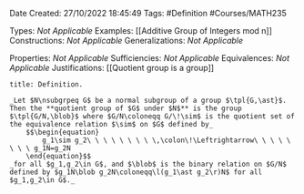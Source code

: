 <div class="topSpace"></div>

Date Created: 27/10/2022 18:45:49
Tags: #Definition #Courses/MATH235

Types: _Not Applicable_
Examples: [[Additive Group of Integers mod n]]
Constructions: _Not Applicable_
Generalizations: _Not Applicable_

Properties: _Not Applicable_
Sufficiencies: _Not Applicable_
Equivalences: _Not Applicable_
Justifications: [[Quotient group is a group]]

``` ad-Definition
title: Definition.

_Let $N\nsubgrpeq G$ be a normal subgroup of a group $\tpl{G,\ast}$. Then the **quotient group of $G$ under $N$** is the group $\tpl{G/N,\blob}$ where $G/N\coloneqq G/\!\sim$ is the quotient set of the equivalence relation $\sim$ on $G$ defined by_
    $$\begin{equation}
        g_1\sim g_2\ \ \ \ \ \ \ \ \,\colon\!\Leftrightarrow\ \ \ \ \ \ \ \ g_1N=g_2N
    \end{equation}$$
_for all $g_1,g_2\in G$, and $\blob$ is the binary relation on $G/N$ defined by $g_1N\blob g_2N\coloneqq\l(g_1\ast g_2\r)N$ for all $g_1,g_2\in G$._

```
